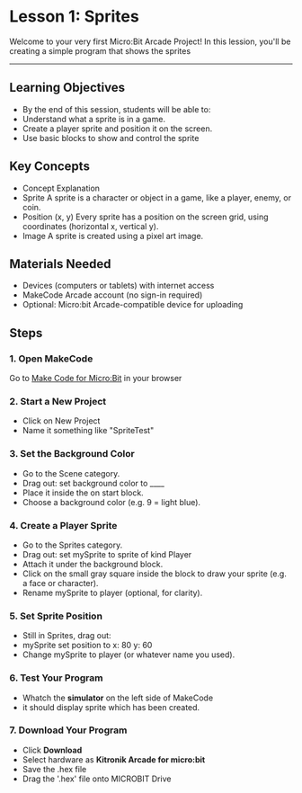 # Lesson 1: Sprites

Welcome to your very first Micro:Bit Arcade Project!
In this lession, you'll be creating a simple program that shows the sprites

---

## Learning Objectives
- By the end of this session, students will be able to:
- Understand what a sprite is in a game.
- Create a player sprite and position it on the screen.
- Use basic blocks to show and control the sprite

## Key Concepts
- Concept	Explanation
- Sprite	A sprite is a character or object in a game, like a player, enemy, or coin.
- Position (x, y)	Every sprite has a position on the screen grid, using coordinates (horizontal x, vertical y).
- Image	A sprite is created using a pixel art image.

## Materials Needed
- Devices (computers or tablets) with internet access
- MakeCode Arcade account (no sign-in required)
- Optional: Micro:bit Arcade-compatible device for uploading

## Steps

### 1. Open MakeCode
  Go to [Make Code for Micro:Bit](https://arcade.makecode.com/) in your browser
  
### 2. Start a New Project
  - Click on New Project
  - Name it something like "SpriteTest"
    
### 3. Set the Background Color
- Go to the Scene category.
- Drag out: set background color to ____
- Place it inside the on start block.
- Choose a background color (e.g. 9 = light blue).
  
### 4. Create a Player Sprite
 - Go to the Sprites category.
 - Drag out: set mySprite to sprite of kind Player
 - Attach it under the background block.
 - Click on the small gray square inside the block to draw your sprite (e.g. a face or character).
 - Rename mySprite to player (optional, for clarity).
   
### 5. Set Sprite Position
- Still in Sprites, drag out:
- mySprite set position to x: 80 y: 60
- Change mySprite to player (or whatever name you used).

### 6. Test Your Program
  - Whatch the **simulator** on the left side of MakeCode
  - it should display sprite which has been created.

 ### 7. Download Your Program
  - Click **Download**
  - Select hardware as **Kitronik Arcade for micro:bit**
  - Save the .hex file
  - Drag the '.hex' file onto MICROBIT Drive
